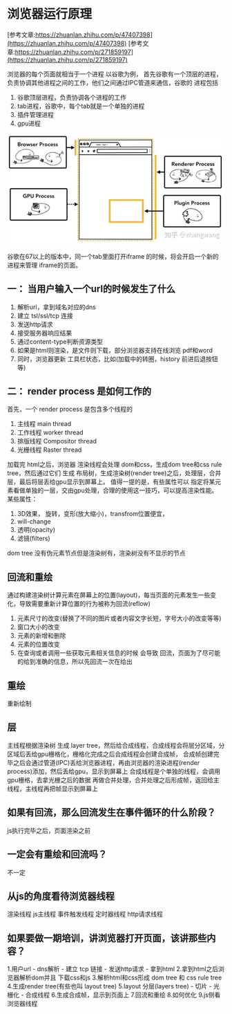 # 浏览器运行原理

  [参考文章:https://zhuanlan.zhihu.com/p/47407398](https://zhuanlan.zhihu.com/p/47407398)
  [参考文章:https://zhuanlan.zhihu.com/p/271859197](https://zhuanlan.zhihu.com/p/271859197)

  浏览器的每个页面就相当于一个进程
  以谷歌为例，
  首先谷歌有一个顶层的进程，负责协调其他进程之间的工作，他们之间通过IPC管道来通信，谷歌的 进程包括
  1. 谷歌顶层进程，负责协调各个进程的工作
  2. tab进程，谷歌中，每个tab就是一个单独的进程
  3. 插件管理进程
  4. gpu进程

  <img src="../../../assets/images/browser/process.jpg" />

  谷歌在67以上的版本中，同一个tab里面打开iframe 的时候，将会开启一个新的 进程来管理 iframe的页面。

## 一： 当用户输入一个url的时候发生了什么

  1. 解析url，拿到域名对应的dns
  2. 建立 tsl/ssl/tcp 连接
  3. 发送http请求
  4. 接受服务器响应结果
  5. 通过content-type判断资源类型
  6. 如果是html则渲染，是文件则下载，部分浏览器支持在线浏览 pdf和word
  7. 同时，浏览器更新 工具栏状态，比如(加载中的转圈，history 前进后退按钮等)

## 二： render process 是如何工作的

  首先，一个 render process 是包含多个线程的
  1. 主线程 main thread
  2. 工作线程 worker thread
  3. 排版线程 Compositor thread
  4. 光栅线程 Raster thread

  加载完 html之后，浏览器 渲染线程会处理 dom和css，生成dom tree和css rule tree，然后通过它们 生成 布局树，生成渲染树(render tree)之后，处理层，合并层，最后将层丢给gpu显示到屏幕上。
  值得一提的是，有些属性可以 指定将某元素看做单独的一层，交由gpu处理，合理的使用这一技巧，可以提高渲染性能。
  某些属性： 
  1. 3D效果， 旋转，变形(放大缩小)，transfrom位置便宜，
  2. will-change
  3.  透明(opacity)
  4. 滤镜(filters)

  dom tree 没有伪元素节点但是渲染树有，渲染树没有不显示的节点

## 回流和重绘

  通过构建渲染树计算元素在屏幕上的位置(layout)，每当页面的元素发生一些变化，导致需要重新计算位置的行为被称为回流(reflow)
  1. 元素尺寸的改变(替换了不同的图片或者内容文字长短，字号大小的改变等等)
  2. 窗口大小的改变
  3. 元素的新增和删除
  4. 元素的位置改变
  5. 在查询或者调用一些获取元素相关信息的时候 会导致 回流，页面为了尽可能的给到准确的信息，所以先回流一次在给出

## 重绘

  重新绘制

## 层

  主线程根据渲染树 生成 layer tree，然后给合成线程，合成线程会将层分区域，分区域后丢给gpu栅格化，栅格化完成之后合成线程会创建合成帧，
  合成帧创建完毕之后会通过管道(IPC)丢给浏览器进程，再由浏览器的渲染进程(render process)添加，然后丢给gpu，显示到屏幕上
  合成线程是个单独的线程，会调用gpu栅格，去拿光栅之后的数据 再做合并处理，合并处理之后形成帧，返回给主线程，主线程再把帧显示到屏幕上

## 如果有回流，那么回流发生在事件循环的什么阶段？
  js执行完毕之后，页面渲染之前

## 一定会有重绘和回流吗？
  不一定

## 从js的角度看待浏览器线程

  渲染线程
  js主线程
  事件触发线程
  定时器线程
  http请求线程

## 如果要做一期培训，讲浏览器打开页面，该讲那些内容？
  1.用户url - dns解析 - 建立 tcp 链接 - 发送http请求 - 拿到html
  2.拿到html之后浏览器解析dom并且 下载css和js
  3.解析html和css形成 dom tree 和 css rule tree
  4.生成render tree(有些也叫 layout tree)
  5.layout 分层(layers tree) - 切片 - 光栅化 - 合成线程
  6.生成合成帧，显示到页面上
  7.回流和重绘
  8.如何优化
  9.js侧看浏览器线程
